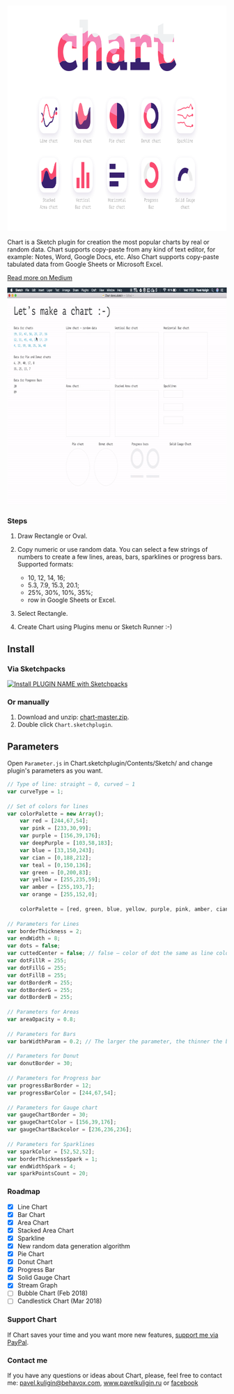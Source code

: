 <img width="888" height="517" src="images/chart-2x.png" title="Chart promo">

Chart is a Sketch plugin for creation the most popular charts by real or random data. Chart supports copy-paste from any kind of text editor, for example: Notes, Word, Google Docs, etc. Also Chart supports copy-paste tabulated data from Google Sheets or Microsoft Excel.

[Read more on Medium](https://medium.com/@pavelkuligin/chart-the-most-powerful-data-visualization-plugin-for-sketch-6849155e09ab)

<img width="800" height="500" src="images/usage.gif" title="How to use Chart">

### Steps

1. Draw Rectangle or Oval. 
2. Copy numeric or use random data. You can select a few strings of numbers 
to create a few lines, areas, bars, sparklines or progress bars. Supported formats:
   - 10, 12, 14, 16;
   - 5.3, 7.9, 15.3, 20.1;
   - 25%, 30%, 10%, 35%;
   - row in Google Sheets or Excel.

3. Select Rectangle.
4. Create Chart using Plugins menu or Sketch Runner :-)


## Install

### Via Sketchpacks

[![Install PLUGIN NAME with Sketchpacks](http://sketchpacks-com.s3.amazonaws.com/assets/badges/sketchpacks-badge-install.png "Install Chart with Sketchpacks")](https://sketchpacks.com/pavelkuligin/chart/install)

### Or manually

1. Download and unzip: [chart-master.zip](https://github.com/pavelkuligin/chart/archive/master.zip).
2. Double click `Chart.sketchplugin`.


## Parameters

Open `Parameter.js` in Chart.sketchplugin/Contents/Sketch/ and change plugin's parameters as you want.

```javascript
// Type of line: straight — 0, curved — 1
var curveType = 1;

// Set of colors for lines
var colorPalette = new Array();
	var red = [244,67,54];
	var pink = [233,30,99];
	var purple = [156,39,176];
	var deepPurple = [103,58,183];
	var blue = [33,150,243];
	var cian = [0,188,212];
	var teal = [0,150,136];
	var green = [0,200,83];
	var yellow = [255,235,59];
	var amber = [255,193,7];
	var orange = [255,152,0];

	colorPalette = [red, green, blue, yellow, purple, pink, amber, cian, deepPurple, teal, orange];

// Parameters for Lines
var borderThickness = 2;
var endWidth = 8;
var dots = false;
var cuttedCenter = false; // false — color of dot the same as line color; true — you can choose color of dot and dot border below;
var dotFillR = 255;
var dotFillG = 255;
var dotFillB = 255;  
var dotBorderR = 255;
var dotBorderG = 255;
var dotBorderB = 255; 

// Parameters for Areas
var areaOpacity = 0.8; 

// Parameters for Bars
var barWidthParam = 0.2; // The larger the parameter, the thinner the bar;

// Parameters for Donut
var donutBorder = 30;

// Parameters for Progress bar
var progressBarBorder = 12;
var progressBarColor = [244,67,54];

// Parameters for Gauge chart
var gaugeChartBorder = 30;
var gaugeChartColor = [156,39,176];
var gaugeChartBackcolor = [236,236,236];

// Parameters for Sparklines
var sparkColor = [52,52,52];
var borderThicknessSpark = 1;
var endWidthSpark = 4;
var sparkPointsCount = 20;
```


### Roadmap

- [x] Line Chart
- [x] Bar Chart
- [x] Area Chart
- [x] Stacked Area Chart
- [x] Sparkline
- [x] New random data generation algorithm
- [x] Pie Chart
- [x] Donut Chart
- [x] Progress Bar
- [x] Solid Gauge Chart
- [x] Stream Graph
- [ ] Bubble Chart (Feb 2018)
- [ ] Candlestick Chart (Mar 2018)

### Support Chart

If Chart saves your time and you want more new features, [support me via PayPal](https://www.paypal.me/pavelkuligin/5usd).



### Contact me

If you have any questions or ideas about Chart, please, feel free to contact me:
pavel.kuligin@behavox.com, www.pavelkuligin.ru or [facebook](https://www.facebook.com/kuligin.pavel)


